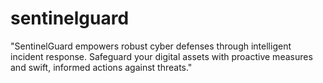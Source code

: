 # sentinelguard
"SentinelGuard empowers robust cyber defenses through intelligent incident response. Safeguard your digital assets with proactive measures and swift, informed actions against threats."
